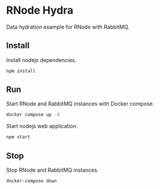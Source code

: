 # RNode Hydra

Data hydration example for RNode with RabbitMQ.

## Install

Install nodejs dependencies.

```sh
npm install
```

## Run

Start RNode and RabbitMQ instances with Docker compose.

```sh
docker compose up -d
```

Start nodejs web application.

```sh
npm start
```

## Stop

Stop RNode and RabbitMQ instances.

```sh
docker-compose down
```
